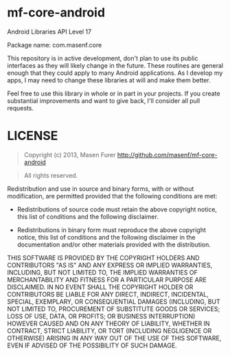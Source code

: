 mf-core-android
===============

Android Libraries API Level 17

Package name: com.masenf.core

This repository is in active development, don't plan to use its public interfaces
as they will likely change in the future. These routines are general enough that
they could apply to many Android applications. As I develop my apps, I may need
to change these libraries at will and make them better.

Feel free to use this library in whole or in part in your projects. If you create 
substantial improvements and want to give back, I'll consider all pull requests.

LICENSE
=======

> Copyright (c) 2013, Masen Furer http://github.com/masenf/mf-core-android

> All rights reserved.
    
Redistribution and use in source and binary forms, with or without modification, are permitted provided that the following conditions are met:

* Redistributions of source code must retain the above copyright notice, this list of conditions and the following disclaimer.

* Redistributions in binary form must reproduce the above copyright notice, this list of conditions and the following disclaimer in the documentation and/or other materials provided with the distribution.
    
THIS SOFTWARE IS PROVIDED BY THE COPYRIGHT HOLDERS AND CONTRIBUTORS "AS IS" AND ANY EXPRESS OR IMPLIED WARRANTIES, INCLUDING, BUT NOT LIMITED TO, THE IMPLIED WARRANTIES OF MERCHANTABILITY AND FITNESS FOR A PARTICULAR PURPOSE ARE DISCLAIMED. IN NO EVENT SHALL THE COPYRIGHT HOLDER OR CONTRIBUTORS BE LIABLE FOR ANY DIRECT, INDIRECT, INCIDENTAL, SPECIAL, EXEMPLARY, OR CONSEQUENTIAL DAMAGES (INCLUDING, BUT NOT LIMITED TO, PROCUREMENT OF SUBSTITUTE GOODS OR SERVICES; LOSS OF USE, DATA, OR PROFITS; OR BUSINESS INTERRUPTION) HOWEVER CAUSED AND ON ANY THEORY OF LIABILITY, WHETHER IN CONTRACT, STRICT LIABILITY, OR TORT (INCLUDING NEGLIGENCE OR OTHERWISE) ARISING IN ANY WAY OUT OF THE USE OF THIS SOFTWARE, EVEN IF ADVISED OF THE POSSIBILITY OF SUCH DAMAGE.

